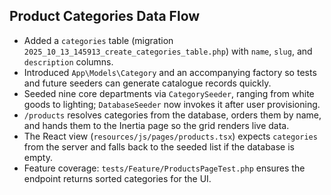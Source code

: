 ## Product Categories Data Flow

- Added a `categories` table (migration `2025_10_13_145913_create_categories_table.php`) with `name`, `slug`, and `description` columns.
- Introduced `App\Models\Category` and an accompanying factory so tests and future seeders can generate catalogue records quickly.
- Seeded nine core departments via `CategorySeeder`, ranging from white goods to lighting; `DatabaseSeeder` now invokes it after user provisioning.
- `/products` resolves categories from the database, orders them by name, and hands them to the Inertia page so the grid renders live data.
- The React view (`resources/js/pages/products.tsx`) expects `categories` from the server and falls back to the seeded list if the database is empty.
- Feature coverage: `tests/Feature/ProductsPageTest.php` ensures the endpoint returns sorted categories for the UI.

